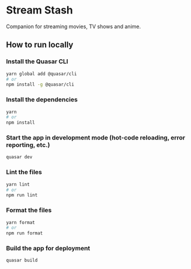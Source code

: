 # Stream Stash

Companion for streaming movies, TV shows and anime.

## How to run locally

### Install the Quasar CLI

```bash
yarn global add @quasar/cli
# or
npm install -g @quasar/cli
```


### Install the dependencies

```bash
yarn
# or
npm install
```

### Start the app in development mode (hot-code reloading, error reporting, etc.)

```bash
quasar dev
```

### Lint the files

```bash
yarn lint
# or
npm run lint
```

### Format the files

```bash
yarn format
# or
npm run format
```

### Build the app for deployment

```bash
quasar build
```
